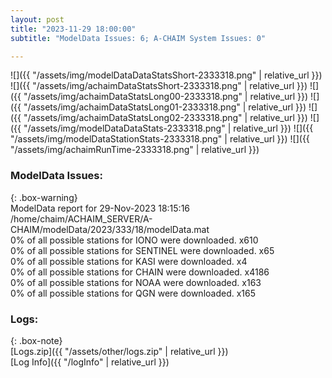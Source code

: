 ```yaml
---
layout: post
title: "2023-11-29 18:00:00"
subtitle: "ModelData Issues: 6; A-CHAIM System Issues: 0"

---
```


![]({{ "/assets/img/modelDataDataStatsShort-2333318.png" | relative_url }})
![]({{ "/assets/img/achaimDataStatsShort-2333318.png" | relative_url }})
![]({{ "/assets/img/achaimDataStatsLong00-2333318.png" | relative_url }})
![]({{ "/assets/img/achaimDataStatsLong01-2333318.png" | relative_url }})
![]({{ "/assets/img/achaimDataStatsLong02-2333318.png" | relative_url }})
![]({{ "/assets/img/modelDataDataStats-2333318.png" | relative_url }})
![]({{ "/assets/img/modelDataStationStats-2333318.png" | relative_url }})
![]({{ "/assets/img/achaimRunTime-2333318.png" | relative_url }})


### ModelData Issues:  
  
{: .box-warning}  
 ModelData report for 29-Nov-2023 18:15:16   
 /home/chaim/ACHAIM_SERVER/A-CHAIM/modelData/2023/333/18/modelData.mat   
 0% of all possible stations for IONO were downloaded. x610   
 0% of all possible stations for SENTINEL were downloaded. x65   
 0% of all possible stations for KASI were downloaded. x4   
 0% of all possible stations for CHAIN were downloaded. x4186   
 0% of all possible stations for NOAA were downloaded. x163   
 0% of all possible stations for QGN were downloaded. x165   
  


### Logs:  
  
{: .box-note}  
[Logs.zip]({{ "/assets/other/logs.zip" | relative_url }})  
[Log Info]({{ "/logInfo" | relative_url }})  
